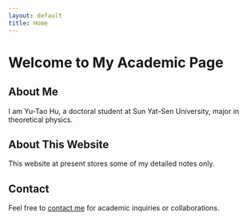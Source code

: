 ```yaml
---
layout: default
title: Home
---
```


# Welcome to My Academic Page

## About Me
I am Yu-Tao Hu, a doctoral student at Sun Yat-Sen University, major in theoretical physics. 

## About This Website
This website at present stores some of my detailed notes only.

## Contact
Feel free to [contact me](/contact/) for academic inquiries or collaborations.
